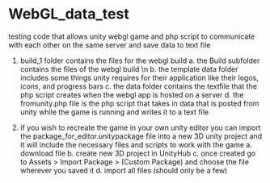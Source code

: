 # WebGL_data_test
testing code that allows unity webgl game and php script to communicate with each other on the same server and save data to text file


1. build_1 folder contains the files for the webgl build
   a. the Build subfolder contains the files of the webgl build \n
   b. the template data folder includes some things unity requires for their application like their logos, icons, and progress bars
   c. the data folder contains the textfile that the php script creates when the webgl app is hosted on a server
   d. the fromunity.php file is the php script that takes in data that is posted from unity while the game is running and writes it to a text file

2. if you wish to recreate the game in your own unity editor you can import the package_for_editor.unitypackage file into a new 3D unity project and it will include the necessary files and scripts to work with the game
   a. download file
   b. create new 3D project in UnityHub
   c. once created go to Assets > Import Package > (Custom Package) and choose the file wherever you saved it
   d. import all files (should only be a few)  
